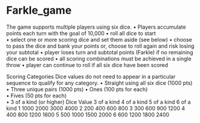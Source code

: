 # Farkle_game
The game supports multiple players using six dice.
•	Players accumulate points each turn with the goal of 10,000
•	roll all dice to start   
•	select one or more scoring dice and set them aside (see below)
•	choose to pass the dice and bank your points or, choose to roll again and risk losing your subtotal
•	player loses turn and subtotal points (Farkle) if no remaining dice can be scored
•	all scoring combinations must be achieved in a single throw
•	player can continue to roll if all six dice have been scored

Scoring Categories
Dice values do not need to appear in a particular sequence to qualify for any category.
•	Straight using all six dice (1000 pts) 
•	Three unique pairs (1000 pts) 
•	Ones (100 pts for each)   
•	Fives (50 pts for each)   
•	3 of a kind (or higher)
Dice Value	3 of a kind	4 of a kind	5 of a kind	6 of a kind
1	1000	2000	3000	4000
2	200	400	600	800
3	300	600	900	1200
4	400	800	1200	1600
5	500	1000	1500	2000
6	600	1200	1800	2400
